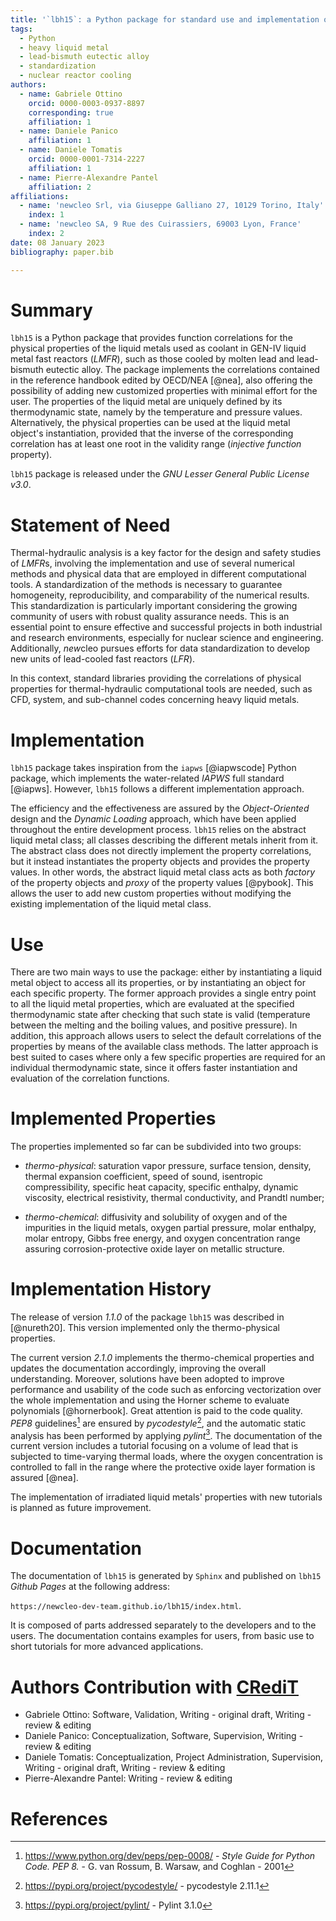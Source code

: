 ```yaml
---
title: '`lbh15`: a Python package for standard use and implementation of physical data of heavy liquid metals used in nuclear reactors'
tags:
  - Python
  - heavy liquid metal
  - lead-bismuth eutectic alloy
  - standardization
  - nuclear reactor cooling
authors:
  - name: Gabriele Ottino
    orcid: 0000-0003-0937-8897
    corresponding: true
    affiliation: 1
  - name: Daniele Panico
    affiliation: 1
  - name: Daniele Tomatis
    orcid: 0000-0001-7314-2227
    affiliation: 1
  - name: Pierre-Alexandre Pantel
    affiliation: 2
affiliations:
  - name: 'newcleo Srl, via Giuseppe Galliano 27, 10129 Torino, Italy'
    index: 1
  - name: 'newcleo SA, 9 Rue des Cuirassiers, 69003 Lyon, France'
    index: 2
date: 08 January 2023
bibliography: paper.bib

---
```


# Summary

`lbh15` is a Python package that provides function correlations for the 
physical properties of the liquid metals used as coolant in GEN-IV liquid metal fast 
reactors (*LMFR*), such as those cooled by molten lead and lead-bismuth 
eutectic alloy. The package implements the correlations contained in the 
reference handbook edited by OECD/NEA [@nea], also offering the possibility of 
adding new customized properties with minimal effort for the user. The 
properties of the liquid metal are uniquely defined by its thermodynamic 
state, namely by the temperature and pressure values. Alternatively, the 
physical properties can be used at the liquid metal object's instantiation, 
provided that the inverse of the corresponding correlation has at least one 
root in the validity range (*injective function* property).

`lbh15` package is released under the *GNU Lesser General Public License v3.0*.

# Statement of Need

Thermal-hydraulic analysis is a key factor for the design and safety studies 
of *LMFR*s, involving the implementation and use of several numerical 
methods and physical data that are employed in different computational tools. 
A standardization of the methods is necessary to guarantee homogeneity, 
reproducibility, and comparability of the numerical results. This 
standardization is particularly important considering the growing community 
of users with robust quality assurance needs. This is an essential point to 
ensure effective and successful projects in both industrial and research 
environments, especially for nuclear science and engineering. Additionally, 
*new*cleo pursues efforts for data standardization to develop new units 
of lead-cooled fast reactors (*LFR*).

In this context, standard libraries providing the correlations of physical 
properties for thermal-hydraulic computational tools are needed, such as CFD, 
system, and sub-channel codes concerning heavy liquid metals.

# Implementation

`lbh15` package takes inspiration from the `iapws` [@iapwscode] Python package, 
which implements the water-related *IAPWS* full standard [@iapws]. However, 
`lbh15` follows a different implementation approach.

The efficiency and the effectiveness are assured by the *Object-Oriented* 
design and the *Dynamic Loading* approach, which have been applied throughout 
the entire development process. `lbh15` relies on the abstract liquid metal 
class; all classes describing the different metals inherit from it. The 
abstract class does not directly implement the property correlations, but 
it instead instantiates the property objects and provides the property values. 
In other words, the abstract liquid metal class acts as both *factory* of 
the property objects and *proxy* of the property values [@pybook]. 
This allows the user to add new custom properties without modifying the 
existing implementation of the liquid metal class.

# Use

There are two main ways to use the package: either by instantiating 
a liquid metal object to access all its properties, or by instantiating 
an object for each specific property. The former approach provides a 
single entry point to all the liquid metal properties, which are evaluated 
at the specified thermodynamic state after checking that such state is valid 
(temperature between the melting and the boiling values, and positive 
pressure). In addition, this approach allows users to select the default 
correlations of the properties by means of the available class methods. The 
latter approach is best suited to cases where only a few specific properties 
are required for an individual thermodynamic state, since it offers faster 
instantiation and evaluation of the correlation functions.

# Implemented Properties

The properties implemented so far can be subdivided into two groups:

* *thermo-physical*: saturation vapor pressure, surface tension, density, 
  thermal expansion coefficient, speed of sound, isentropic compressibility, 
  specific heat capacity, specific enthalpy, dynamic viscosity, electrical 
  resistivity, thermal conductivity, and Prandtl number;

* *thermo-chemical*: diffusivity and solubility of oxygen 
  and of the impurities in the liquid metals, oxygen partial pressure, 
  molar enthalpy, molar entropy, Gibbs free energy, and oxygen concentration 
  range assuring corrosion-protective oxide layer on metallic structure.

# Implementation History

The release of version *1.1.0* of the package `lbh15` was described in 
[@nureth20]. This version implemented only the thermo-physical properties.

The current version *2.1.0* implements the thermo-chemical properties and 
updates the documentation accordingly, improving the overall understanding. 
Moreover, solutions have been adopted to improve performance and 
usability of the code such as enforcing vectorization over the 
whole implementation and using the Horner scheme to evaluate polynomials 
[@hornerbook]. Great attention is paid to the code quality. *PEP8* 
guidelines[^1] are ensured by *pycodestyle*[^2], and the 
automatic static analysis has been performed by applying *pylint*[^3]. The 
documentation of the current version includes a tutorial focusing on a volume 
of lead that is subjected to time-varying thermal loads, where the oxygen 
concentration is controlled to fall in the range where the protective oxide 
layer formation is assured [@nea].

The implementation of irradiated liquid metals' properties with new tutorials 
is planned as future improvement.

[^1]: https://www.python.org/dev/peps/pep-0008/ - *Style Guide for Python Code. PEP 8.* - G. van Rossum, B. Warsaw, and Coghlan - 2001
[^2]: https://pypi.org/project/pycodestyle/ - pycodestyle 2.11.1
[^3]: https://pypi.org/project/pylint/ - Pylint 3.1.0

# Documentation

The documentation of `lbh15` is generated by `Sphinx` and published on 
`lbh15` *Github Pages* at the following address:

`https://newcleo-dev-team.github.io/lbh15/index.html`.

It is composed of parts addressed separately to the developers and to the 
users. The documentation contains examples for users, 
from basic use to short tutorials for more advanced 
applications.

# Authors Contribution with [CRediT](https://credit.niso.org/)

* Gabriele Ottino: Software, Validation, Writing - original draft,
  Writing - review & editing
* Daniele Panico: Conceptualization, Software, Supervision,
  Writing - review & editing
* Daniele Tomatis: Conceptualization, Project Administration, Supervision,
  Writing - original draft, Writing - review & editing
* Pierre-Alexandre Pantel: Writing - review & editing

# References
